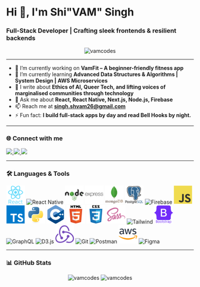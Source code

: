<h1 align="left">Hi 👋, I'm Shi"VAM" Singh</h1>
<h3 align="left">Full-Stack Developer | Crafting sleek frontends & resilient backends</h3>

<p align="center">
  <img src="https://komarev.com/ghpvc/?username=vamcodes&label=Profile%20views&color=0e75b6&style=flat" alt="vamcodes" />
</p>

---

- 🔭 I’m currently working on **VamFit – A beginner-friendly fitness app**  
- 🌱 I’m currently learning **Advanced Data Structures & Algorithms | System Design | AWS Microservices**  
- 📝 I write about **Ethics of AI, Queer Tech, and lifting voices of marginalised communities through technology**  
- 💬 Ask me about **React, React Native, Next.js, Node.js, Firebase**  
- 📫 Reach me at **singh.shvam26@gmail.com**  
- ⚡ Fun fact: **I build full-stack apps by day and read Bell Hooks by night.**

---

### 🌐 Connect with me  
<p align="left">
  <a href="mailto:singh.shvam26@gmail.com">
    <img src="https://img.shields.io/badge/Email-D14836?style=for-the-badge&logo=gmail&logoColor=white"/>
  </a>
  <a href="https://linkedin.com/in/your-link" target="_blank">
    <img src="https://img.shields.io/badge/LinkedIn-0A66C2?style=for-the-badge&logo=linkedin&logoColor=white"/>
  </a>
  <a href="https://twitter.com/your-link" target="_blank">
    <img src="https://img.shields.io/badge/Twitter-1DA1F2?style=for-the-badge&logo=twitter&logoColor=white"/>
  </a>
</p>

---

### 🛠️ Languages & Tools  
<p align="left">
  <img src="https://raw.githubusercontent.com/devicons/devicon/master/icons/react/react-original-wordmark.svg" height="50" alt="React"/>
  <img src="https://reactnative.dev/img/header_logo.svg" height="50" alt="React Native"/>
  <img src="https://raw.githubusercontent.com/devicons/devicon/master/icons/nodejs/nodejs-original-wordmark.svg" height="50" alt="Node.js"/>
  <img src="https://raw.githubusercontent.com/devicons/devicon/master/icons/express/express-original-wordmark.svg" height="50" alt="Express"/>
  <img src="https://raw.githubusercontent.com/devicons/devicon/master/icons/mongodb/mongodb-original-wordmark.svg" height="50" alt="MongoDB"/>
  <img src="https://raw.githubusercontent.com/devicons/devicon/master/icons/postgresql/postgresql-original-wordmark.svg" height="50" alt="PostgreSQL"/>
  <img src="https://www.vectorlogo.zone/logos/firebase/firebase-icon.svg" height="50" alt="Firebase"/>
  <img src="https://raw.githubusercontent.com/devicons/devicon/master/icons/javascript/javascript-original.svg" height="50" alt="JavaScript"/>
  <img src="https://raw.githubusercontent.com/devicons/devicon/master/icons/typescript/typescript-original.svg" height="50" alt="TypeScript"/>
  <img src="https://raw.githubusercontent.com/devicons/devicon/master/icons/python/python-original.svg" height="50" alt="Python"/>
  <img src="https://raw.githubusercontent.com/devicons/devicon/master/icons/cplusplus/cplusplus-original.svg" height="50" alt="C++"/>
  <img src="https://raw.githubusercontent.com/devicons/devicon/master/icons/html5/html5-original-wordmark.svg" height="50" alt="HTML5"/>
  <img src="https://raw.githubusercontent.com/devicons/devicon/master/icons/css3/css3-original-wordmark.svg" height="50" alt="CSS3"/>
  <img src="https://raw.githubusercontent.com/devicons/devicon/master/icons/sass/sass-original.svg" height="50" alt="Sass"/>
  <img src="https://www.vectorlogo.zone/logos/tailwindcss/tailwindcss-icon.svg" height="50" alt="Tailwind"/>
  <img src="https://raw.githubusercontent.com/devicons/devicon/master/icons/bootstrap/bootstrap-plain-wordmark.svg" height="50" alt="Bootstrap"/>
  <img src="https://graphql.org/img/logo.svg" height="50" alt="GraphQL"/>
  <img src="https://d3js.org/logo.svg" height="50" alt="D3.js"/>
  <img src="https://raw.githubusercontent.com/devicons/devicon/master/icons/redux/redux-original.svg" height="50" alt="Redux"/>
  <img src="https://www.vectorlogo.zone/logos/git-scm/git-scm-icon.svg" height="50" alt="Git"/>
  <img src="https://www.vectorlogo.zone/logos/getpostman/getpostman-icon.svg" height="50" alt="Postman"/>
  <img src="https://raw.githubusercontent.com/devicons/devicon/master/icons/amazonwebservices/amazonwebservices-original-wordmark.svg" height="50" alt="AWS"/>
  <img src="https://www.vectorlogo.zone/logos/figma/figma-icon.svg" height="50" alt="Figma"/>
</p>

---

### 📊 GitHub Stats  
<p align="center">
  <img src="https://github-readme-stats.vercel.app/api?username=vamcodes&show_icons=true&locale=en&theme=radical" alt="vamcodes" height="180"/>
  <img src="https://github-readme-stats.vercel.app/api/top-langs?username=vamcodes&show_icons=true&locale=en&layout=compact&theme=radical" alt="vamcodes" height="180"/>
</p>

